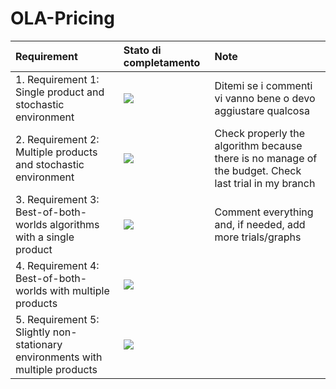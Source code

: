 # OLA-Pricing

| Requirement | Stato di completamento | Note |
| :--- | :--- | :--- |
| 1. Requirement 1: Single product and stochastic environment | ![](https://geps.dev/progress/99) | Ditemi se i commenti vi vanno bene o devo aggiustare qualcosa |
| 2. Requirement 2: Multiple products and stochastic environment | ![](https://geps.dev/progress/50) | Check properly the algorithm because there is no manage of the budget. Check last trial in my branch |
| 3. Requirement 3: Best-of-both-worlds algorithms with a single product | ![](https://geps.dev/progress/90) | Comment everything and, if needed, add more trials/graphs |
| 4. Requirement 4: Best-of-both-worlds with multiple products | ![](https://geps.dev/progress/0) | |
| 5. Requirement 5: Slightly non-stationary environments with multiple products | ![](https://geps.dev/progress/0) | |
